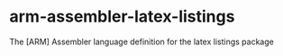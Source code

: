 arm-assembler-latex-listings
============================

The [ARM] Assembler language definition for the latex listings package
